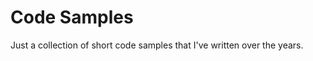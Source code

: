 Code Samples
============

Just a collection of short code samples that I've written over the years.
